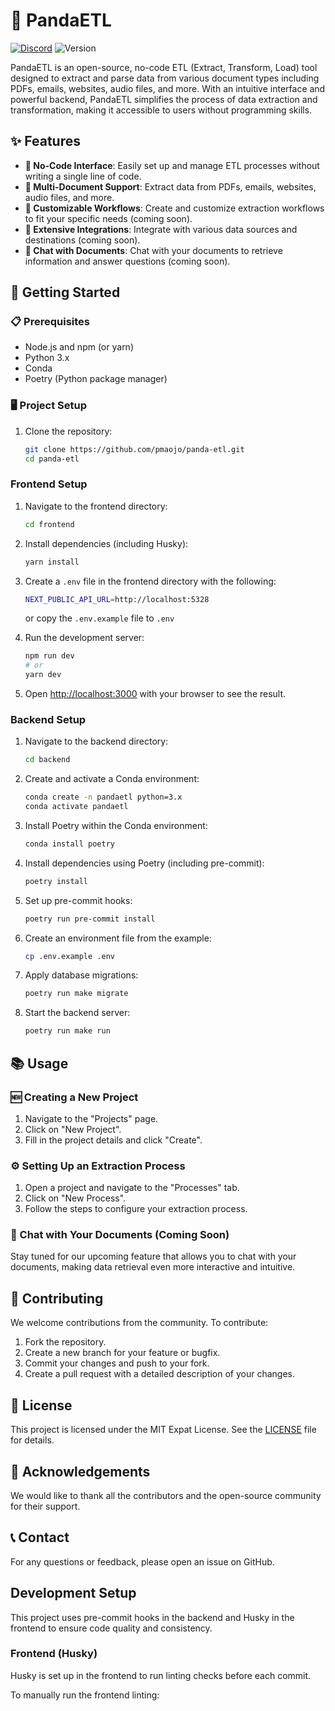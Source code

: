 # 🐼 PandaETL

[![Discord](https://dcbadge.vercel.app/api/server/kF7FqH2FwS?style=flat&compact=true)](https://discord.gg/kF7FqH2FwS)
![Version](https://img.shields.io/github/v/release/Sinaptik-AI/panda-etl?include_prereleases&style=flat-square)

PandaETL is an open-source, no-code ETL (Extract, Transform, Load) tool designed to extract and parse data from various document types including PDFs, emails, websites, audio files, and more. With an intuitive interface and powerful backend, PandaETL simplifies the process of data extraction and transformation, making it accessible to users without programming skills.

## ✨ Features

- **📝 No-Code Interface**: Easily set up and manage ETL processes without writing a single line of code.
- **📄 Multi-Document Support**: Extract data from PDFs, emails, websites, audio files, and more.
- **🔧 Customizable Workflows**: Create and customize extraction workflows to fit your specific needs (coming soon).
- **🔗 Extensive Integrations**: Integrate with various data sources and destinations (coming soon).
- **💬 Chat with Documents**: Chat with your documents to retrieve information and answer questions (coming soon).

## 🚀 Getting Started

### 📋 Prerequisites

- Node.js and npm (or yarn)
- Python 3.x
- Conda
- Poetry (Python package manager)

### 🖥️ Project Setup

1. Clone the repository:

   ```bash
   git clone https://github.com/pmaojo/panda-etl.git
   cd panda-etl
   ```

### Frontend Setup

1. Navigate to the frontend directory:

   ```bash
   cd frontend
   ```

2. Install dependencies (including Husky):

   ```bash
   yarn install
   ```

3. Create a `.env` file in the frontend directory with the following:

   ```bash
   NEXT_PUBLIC_API_URL=http://localhost:5328
   ```

   or copy the `.env.example` file to `.env`

4. Run the development server:

   ```bash
   npm run dev
   # or
   yarn dev
   ```

5. Open [http://localhost:3000](http://localhost:3000) with your browser to see the result.

### Backend Setup

1. Navigate to the backend directory:

   ```bash
   cd backend
   ```

2. Create and activate a Conda environment:

   ```bash
   conda create -n pandaetl python=3.x
   conda activate pandaetl
   ```

3. Install Poetry within the Conda environment:

   ```bash
   conda install poetry
   ```

4. Install dependencies using Poetry (including pre-commit):

   ```bash
   poetry install
   ```

5. Set up pre-commit hooks:

   ```bash
   poetry run pre-commit install
   ```

6. Create an environment file from the example:

   ```bash
   cp .env.example .env
   ```

7. Apply database migrations:

   ```bash
   poetry run make migrate
   ```

8. Start the backend server:

   ```bash
   poetry run make run
   ```

## 📚 Usage

### 🆕 Creating a New Project

1. Navigate to the "Projects" page.
2. Click on "New Project".
3. Fill in the project details and click "Create".

### ⚙️ Setting Up an Extraction Process

1. Open a project and navigate to the "Processes" tab.
2. Click on "New Process".
3. Follow the steps to configure your extraction process.

### 💬 Chat with Your Documents (Coming Soon)

Stay tuned for our upcoming feature that allows you to chat with your documents, making data retrieval even more interactive and intuitive.

## 🤝 Contributing

We welcome contributions from the community. To contribute:

1. Fork the repository.
2. Create a new branch for your feature or bugfix.
3. Commit your changes and push to your fork.
4. Create a pull request with a detailed description of your changes.

## 📜 License

This project is licensed under the MIT Expat License. See the [LICENSE](LICENSE) file for details.

## 🙏 Acknowledgements

We would like to thank all the contributors and the open-source community for their support.

## 📞 Contact

For any questions or feedback, please open an issue on GitHub.

## Development Setup

This project uses pre-commit hooks in the backend and Husky in the frontend to ensure code quality and consistency.

### Frontend (Husky)

Husky is set up in the frontend to run linting checks before each commit.

To manually run the frontend linting:
